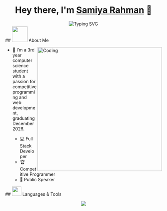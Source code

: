 <h1 align="center">Hey there, I'm <a href="https://github.com/Rahman-Samiya" target="_blank">Samiya Rahman</a> 👋</h1>
<div align="center">
  <img src="https://readme-typing-svg.herokuapp.com?font=Fira+Code&weight=700&size=28&pause=1000&color=6F36D1&center=true&vCenter=true&random=false&width=500&height=70&lines=Full+Stack+Developer;Competitive+Programmer;Public+Speaker;Computer+Science+Student;" alt="Typing SVG" />
</div>
## <img src="https://media.giphy.com/media/VgCDAzcKvsR6OM0uWg/giphy.gif" width="50"> About Me
<div>
  <img align="right" alt="Coding" width="400" src="https://mir-s3-cdn-cf.behance.net/project_modules/disp/601014116770475.6068beff4640a.gif">
  
- 🤖 I’m a 3rd year computer science student with a passion for competitive programming and web development, graduating December 2026.

  - 💻 Full Stack Developer
  - 🏆 Competitive Programmer
  - 🎤 Public Speaker

</div>
## <img src="https://media.giphy.com/media/KzJkzjggfGN5Py6nkT/giphy.gif" width="30"> Languages & Tools
<p align="center">
<img src="https://skillicons.dev/icons?i=html,css,js,php,py,java,cpp,mysql,flask,react,nodejs,git,figma,arduino&perline=7" />
</p>


